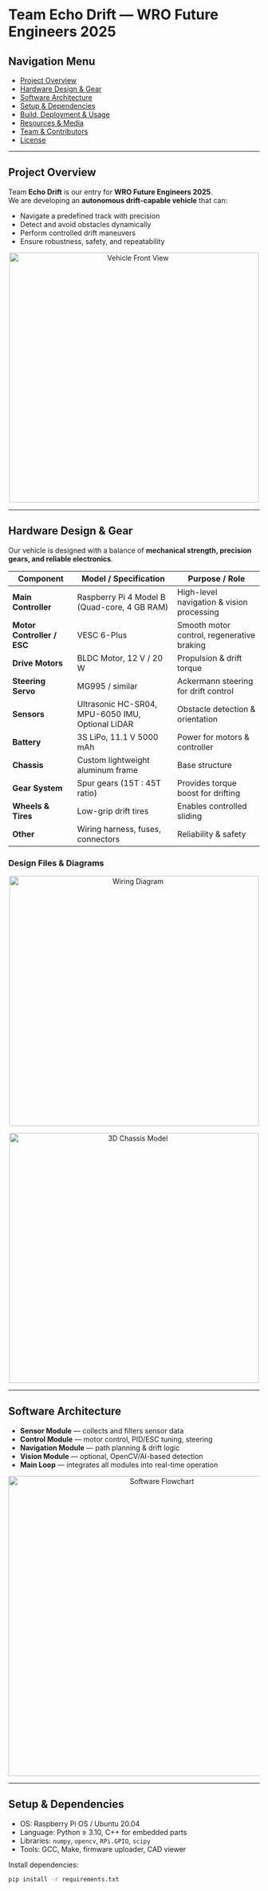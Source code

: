 # Team Echo Drift — WRO Future Engineers 2025

## Navigation Menu

- [Project Overview](#project-overview)  
- [Hardware Design & Gear](#hardware-design--gear)  
- [Software Architecture](#software-architecture)  
- [Setup & Dependencies](#setup--dependencies)  
- [Build, Deployment & Usage](#build-deployment--usage)  
- [Resources & Media](#resources--media)  
- [Team & Contributors](#team--contributors)  
- [License](#license)  

---

## Project Overview

Team **Echo Drift** is our entry for **WRO Future Engineers 2025**.  
We are developing an **autonomous drift-capable vehicle** that can:

- Navigate a predefined track with precision  
- Detect and avoid obstacles dynamically  
- Perform controlled drift maneuvers  
- Ensure robustness, safety, and repeatability  

<p align="center">
  <img src="v-photos/vehicle_front.jpg" alt="Vehicle Front View" width="500"/>
</p>

---

## Hardware Design & Gear

Our vehicle is designed with a balance of **mechanical strength, precision gears, and reliable electronics**.

| Component | Model / Specification | Purpose / Role |
|-----------|------------------------|----------------|
| **Main Controller** | Raspberry Pi 4 Model B (Quad-core, 4 GB RAM) | High-level navigation & vision processing |
| **Motor Controller / ESC** | VESC 6-Plus | Smooth motor control, regenerative braking |
| **Drive Motors** | BLDC Motor, 12 V / 20 W | Propulsion & drift torque |
| **Steering Servo** | MG995 / similar | Ackermann steering for drift control |
| **Sensors** | Ultrasonic HC-SR04, MPU-6050 IMU, Optional LiDAR | Obstacle detection & orientation |
| **Battery** | 3S LiPo, 11.1 V 5000 mAh | Power for motors & controller |
| **Chassis** | Custom lightweight aluminum frame | Base structure |
| **Gear System** | Spur gears (15T : 45T ratio) | Provides torque boost for drifting |
| **Wheels & Tires** | Low-grip drift tires | Enables controlled sliding |
| **Other** | Wiring harness, fuses, connectors | Reliability & safety |

### Design Files & Diagrams

<p align="center">
  <img src="schemes/wiring_diagram.png" alt="Wiring Diagram" width="500"/>
</p>

<p align="center">
  <img src="models/chassis_model.png" alt="3D Chassis Model" width="500"/>
</p>

---

## Software Architecture

- **Sensor Module** — collects and filters sensor data  
- **Control Module** — motor control, PID/ESC tuning, steering  
- **Navigation Module** — path planning & drift logic  
- **Vision Module** — optional, OpenCV/AI-based detection  
- **Main Loop** — integrates all modules into real-time operation  

<p align="center">
  <img src="other/software_flowchart.png" alt="Software Flowchart" width="600"/>
</p>

---

## Setup & Dependencies

- OS: Raspberry Pi OS / Ubuntu 20.04  
- Language: Python ≥ 3.10, C++ for embedded parts  
- Libraries: `numpy`, `opencv`, `RPi.GPIO`, `scipy`  
- Tools: GCC, Make, firmware uploader, CAD viewer  

Install dependencies:  

```bash
pip install -r requirements.txt
